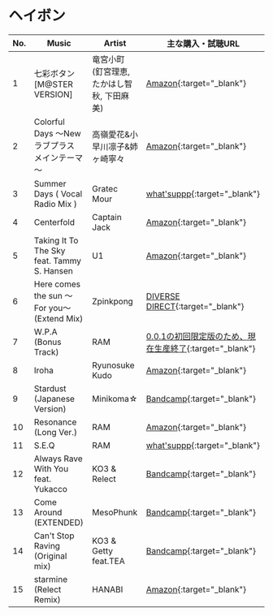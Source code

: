 # ヘイボン

| No. | Music                                      | Artist                                     | 主な購入・試聴URL                                                                                                     |
|-----|--------------------------------------------|--------------------------------------------|---------------------------------------------------------------------------------------------------------------------|
| 1   | 七彩ボタン [M@STER VERSION]                 | 竜宮小町 (釘宮理恵, たかはし智秋, 下田麻美) | [Amazon](https://www.amazon.co.jp/IDOLM-STER-ANIM-MASTER-%E7%94%9F%E3%81%A3%E3%81%99%E3%81%8BSPECIAL/dp/B0088LOFIQ){:target="_blank"}  |
| 2   | Colorful Days ～Newラブプラス メインテーマ～ | 高嶺愛花&小早川凛子&姉ヶ崎寧々                | [Amazon](https://www.amazon.co.jp/REFLEC-colette-ORIGINAL-SOUNDTRACK-VOL-1/dp/B01AVZBZ66){:target="_blank"}                            |
| 3   | Summer Days ( Vocal Radio Mix )            | Gratec Mour                                | [what'suppp](https://onlinestore.whatsuppp.com/items/23831319){:target="_blank"}                                                       |
| 4   | Centerfold                                 | Captain Jack                               | [Amazon](https://www.amazon.co.jp/gp/product/B0124WUADS/ref=dm_ws_sp_ps_dp){:target="_blank"}                                          |
| 5   | Taking It To The Sky feat. Tammy S. Hansen | U1                                         | [Amazon](https://www.amazon.co.jp/gp/product/B01AVWQYDI/ref=dm_ws_sp_ps_dp){:target="_blank"}                                          |
| 6   | Here comes the sun ～For you～(Extend Mix)   | Zpinkpong                                  | [DIVERSE DIRECT](https://diverse.direct/zpptrax/zppt-002/){:target="_blank"}                                                           |
| 7   | W.P.A (Bonus Track)                        | RAM                                        | [0.0.1の初回限定版のため、現在生産終了](http://nnn-records.com/RAM/0-0-1){:target="_blank"}                                                                                                 |
| 8   | Iroha                                      | Ryunosuke Kudo                             | [Amazon](https://www.amazon.co.jp/dp/B01MU7Y8D3){:target="_blank"}                                                                          |
| 9   | Stardust (Japanese Version)                | Minikoma☆                                 | [Bandcamp](https://shop.attackthemusic.com/album/stardust){:target="_blank"}                                                           |
| 10  | Resonance (Long Ver.)                      | RAM                                        | [Amazon](https://www.amazon.co.jp/gp/product/B07JBRQGCV/ref=dm_ws_sp_ps_dp){:target="_blank"}                                          |
| 11  | S.E.Q                                      | RAM                                        | [what'suppp](https://onlinestore.whatsuppp.com/items/9099116){:target="_blank"}                                                        |
| 12  | Always Rave With You feat. Yukacco         | KO3 & Relect                               | [Bandcamp](https://tanoc.bandcamp.com/album/ko3-relect){:target="_blank"}                                                              |
| 13  | Come Around (EXTENDED)                     | MesoPhunk                                  | [Bandcamp](https://shop.attackthemusic.com/album/mesophunk-ep){:target="_blank"}                                                       |
| 14  | Can't Stop Raving (Original mix)           | KO3 & Getty feat.TEA                       | [Bandcamp](https://kirararecords.bandcamp.com/track/cant-stop-raving-original-mix){:target="_blank"}                                   |
| 15  | starmine (Relect Remix)                    | HANABI                                     | [Amazon](https://www.amazon.co.jp/gp/product/B01JLZFDWY/ref=dm_ws_sp_ps_dp){:target="_blank"}                                          |
